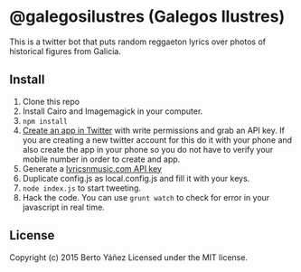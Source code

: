 # @galegosilustres (Galegos Ilustres)

This is a twitter bot that puts random reggaeton lyrics over photos of historical figures from Galicia.

## Install

1. Clone this repo
2. Install Cairo and Imagemagick in your computer.
3. `npm install`
4. [Create an app in Twitter](https://apps.twitter.com/) with write permissions and grab an API key. If you are creating a new twitter account for this do it with your phone and also create the app in your phone so you do not have to verify your mobile number in order to create and app.
5. Generate a [lyricsnmusic.com API key](http://www.lyricsnmusic.com/api_keys/new)
6. Duplicate config.js as local.config.js and fill it with your keys.
7. `node index.js` to start tweeting.
8. Hack the code. You can use `grunt watch` to check for error in your javascript in real time.


## License
Copyright (c) 2015 Berto Yáñez
Licensed under the MIT license.